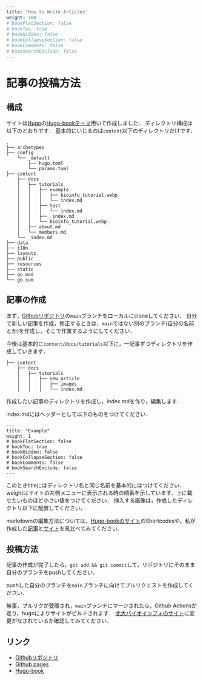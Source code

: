 ```yaml
---
title: "How to Write Articles"
weight: 100
# bookFlatSection: false
# bookToc: true
# bookHidden: false
# bookCollapseSection: false
# bookComments: false
# bookSearchExclude: false
---
```


# 記事の投稿方法

## 構成
サイトは[Hugo](https://gohugo.io/)の[Hugo-bookテーマ](https://themes.gohugo.io/themes/hugo-book/)用いて作成しました．
ディレクトリ構成は以下のとおりです．
基本的にいじるのは`content`以下のディレクトリだけです．


```
.
├── archetypes
├── config
    └── _default
        ├── hugo.toml
        └── params.toml
├── content
    ├── docs
    │   ├── tutorials
    │   │   ├── example
    │   │   │   ├── bioinfo_tutorial.webp
    │   │   │   └── index.md
    │   │   ├── test
    │   │   │   └── index.md
    │   │   ├── _index.md
    │   │   └── bioinfo_tutorial.webp
    │   ├── about.md
    │   └── members.md
    └── _index.md
├── data
├── i18n
├── layouts
├── public
├── resources
├── static
├── go.mod
└── go.sum

```

## 記事の作成
まず，[Githubリポジトリ](https://github.com/HU-bioinfo/hu-bioinfo.github.io)の`main`ブランチをローカルにcloneしてください．
自分で新しい記事を作成，修正するときは，`main`ではない別のブランチ(自分の名前とか)を作成し，そこで作業するようにしてください．


今後は基本的に`content/docs/tutorials`以下に，一記事ずつディレクトリを作成していきます．

```
├── content
    ├── docs
    │   ├── tutorials
    │   │   ├── new_article
    │   │   │   ├── images
    │   │   │   └── index.md
```
作成したい記事のディレクトリを作成し，index.mdを作り，編集します．

index.mdにはヘッダーとして以下のものをつけてください．

```markdown=
---
title: "Example"
weight: 1
# bookFlatSection: false
# bookToc: true
# bookHidden: false
# bookCollapseSection: false
# bookComments: false
# bookSearchExclude: false
---
```
このときtitleにはディレクトリ名と同じ名前を基本的にはつけてください．
weightはサイトの左側メニューに表示される時の順番を示しています．上に載せたいものほど小さい値をつけてください．
挿入する画像は，作成したディレクトリ以下に配置してください．

markdownの編集方法については，[Hugo-bookのサイト](https://hugo-book-demo.netlify.app/)のShortcodesや，私が作成した[記事](https://github.com/HU-bioinfo/hu-bioinfo.github.io/blob/main/content/docs/example/index.md)と[サイト](https://hu-bioinfo.github.io/docs/example/)を見比べてみてください．


## 投稿方法
記事の作成が完了したら，`git add && git commit`して，リポジトリにそのまま自分のブランチをpushしてください．

pushした自分のブランチを`main`ブランチに向けてプルリクエストを作成してください．

無事，プルリクが受理され，`main`ブランチにマージされたら，Github Actionsが走り，hugoによりサイトがビルドされます．
[北大バイオインフォのサイト](https://hu-bioinfo.github.io/)に変更がなされているか確認してみてください．


## リンク

* [Githubリポジトリ](https://github.com/HU-bioinfo/hu-bioinfo.github.io)
* [Github pages](https://hu-bioinfo.github.io/)
* [Hugo-book](https://hugo-book-demo.netlify.app/)

